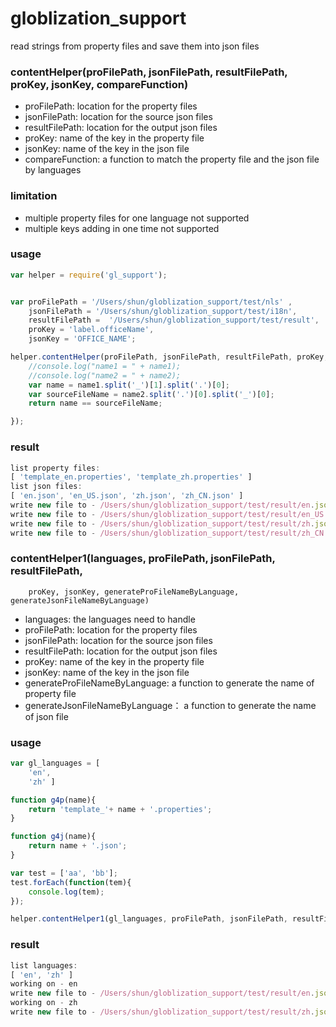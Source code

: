 # globlization_support

read strings from property files and save them into json files

### contentHelper(proFilePath, jsonFilePath, resultFilePath, proKey, jsonKey, compareFunction)
+ proFilePath: location for the property  files
+ jsonFilePath: location for the source json files
+ resultFilePath: location for the output json files
+ proKey:  name of the key in the property file
+ jsonKey: name of the key in the json file
+ compareFunction: a function to match the property file and the json file by languages



### limitation
+ multiple property files for one language not supported
+ multiple keys adding in one time not supported

### usage

```javascript
var helper = require('gl_support');


var proFilePath = '/Users/shun/globlization_support/test/nls' ,
    jsonFilePath = '/Users/shun/globlization_support/test/i18n',
    resultFilePath =  '/Users/shun/globlization_support/test/result',
    proKey = 'label.officeName',
    jsonKey = 'OFFICE_NAME';

helper.contentHelper(proFilePath, jsonFilePath, resultFilePath, proKey, jsonKey,function(name1, name2){
    //console.log("name1 = " + name1);
    //console.log("name2 = " + name2);
    var name = name1.split('_')[1].split('.')[0];
    var sourceFileName = name2.split('.')[0].split('_')[0];
    return name == sourceFileName;

});
```
### result

```javascript
list property files: 
[ 'template_en.properties', 'template_zh.properties' ]
list json files: 
[ 'en.json', 'en_US.json', 'zh.json', 'zh_CN.json' ]
write new file to - /Users/shun/globlization_support/test/result/en.json
write new file to - /Users/shun/globlization_support/test/result/en_US.json
write new file to - /Users/shun/globlization_support/test/result/zh.json
write new file to - /Users/shun/globlization_support/test/result/zh_CN.json
```


### contentHelper1(languages, proFilePath, jsonFilePath, resultFilePath, 
        proKey, jsonKey, generateProFileNameByLanguage, generateJsonFileNameByLanguage)
        
+ languages: the languages need to handle
+ proFilePath: location for the property  files
+ jsonFilePath: location for the source json files
+ resultFilePath: location for the output json files
+ proKey:  name of the key in the property file
+ jsonKey: name of the key in the json file
+ generateProFileNameByLanguage: a function to generate the name of property file
+ generateJsonFileNameByLanguage： a function to generate the name of json file


### usage

```javascript
var gl_languages = [
    'en',
    'zh' ]

function g4p(name){
    return 'template_'+ name + '.properties';
}

function g4j(name){
    return name + '.json';
}

var test = ['aa', 'bb'];
test.forEach(function(tem){
    console.log(tem);
});

helper.contentHelper1(gl_languages, proFilePath, jsonFilePath, resultFilePath, proKey, jsonKey,g4p, g4j);
```

### result

```javascript
list languages: 
[ 'en', 'zh' ]
working on - en
write new file to - /Users/shun/globlization_support/test/result/en.json
working on - zh
write new file to - /Users/shun/globlization_support/test/result/zh.json
```